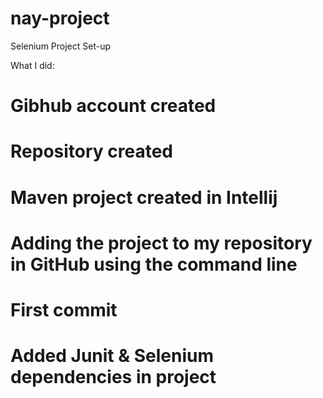 # nay-project
Selenium Project Set-up

What I did:

# Gibhub account created
# Repository created
# Maven project created in Intellij
# Adding the project to my repository in GitHub using the command line
# First commit
# Added Junit & Selenium dependencies in project